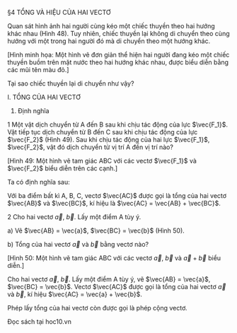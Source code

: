 §4 TỔNG VÀ HIỆU CỦA HAI VECTƠ

Quan sát hình ảnh hai người cùng kéo một chiếc thuyền theo hai hướng khác nhau (Hình 48). Tuy nhiên, chiếc thuyền lại không di chuyển theo cùng hướng với một trong hai người đó mà di chuyển theo một hướng khác.

[Hình minh họa: Một hình vẽ đơn giản thể hiện hai người đang kéo một chiếc thuyền buồm trên mặt nước theo hai hướng khác nhau, được biểu diễn bằng các mũi tên màu đỏ.]

Tại sao chiếc thuyền lại di chuyển như vậy?

I. TỔNG CỦA HAI VECTƠ

1. Định nghĩa

1 Một vật dịch chuyển từ A đến B sau khi chịu tác động của lực $\vec{F_1}$. Vật tiếp tục dịch chuyển từ B đến C sau khi chịu tác động của lực $\vec{F_2}$ (Hình 49). Sau khi chịu tác động của hai lực $\vec{F_1}$, $\vec{F_2}$, vật đó dịch chuyển từ vị trí A đến vị trí nào?

[Hình 49: Một hình vẽ tam giác ABC với các vectơ $\vec{F_1}$ và $\vec{F_2}$ biểu diễn trên các cạnh.]

Ta có định nghĩa sau:

Với ba điểm bất kì A, B, C, vectơ $\vec{AC}$ được gọi là tổng của hai vectơ $\vec{AB}$ và $\vec{BC}$, kí hiệu là $\vec{AC} = \vec{AB} + \vec{BC}$.

2 Cho hai vectơ $\vec{a}$, $\vec{b}$. Lấy một điểm A tùy ý.

a) Vẽ $\vec{AB} = \vec{a}$, $\vec{BC} = \vec{b}$ (Hình 50).

b) Tổng của hai vectơ $\vec{a}$ và $\vec{b}$ bằng vectơ nào?

[Hình 50: Một hình vẽ tam giác ABC với các vectơ $\vec{a}$, $\vec{b}$ và $\vec{a} + \vec{b}$ biểu diễn.]

Cho hai vectơ $\vec{a}$, $\vec{b}$. Lấy một điểm A tùy ý, vẽ $\vec{AB} = \vec{a}$, $\vec{BC} = \vec{b}$.
Vectơ $\vec{AC}$ được gọi là tổng của hai vectơ $\vec{a}$ và $\vec{b}$, kí hiệu $\vec{AC} = \vec{a} + \vec{b}$.

Phép lấy tổng của hai vectơ còn được gọi là phép cộng vectơ.

Đọc sách tại hoc10.vn